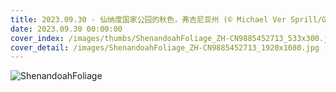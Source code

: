 ```yaml
---
title: 2023.09.30 - 仙纳度国家公园的秋色，弗吉尼亚州 (© Michael Ver Sprill/Getty Images)
date: 2023.09.30 00:00:00
cover_index: /images/thumbs/ShenandoahFoliage_ZH-CN9885452713_533x300.jpg
cover_detail: /images/ShenandoahFoliage_ZH-CN9885452713_1920x1080.jpg
---
```


![ShenandoahFoliage](/images/ShenandoahFoliage_ZH-CN9885452713_1920x1080.jpg)
